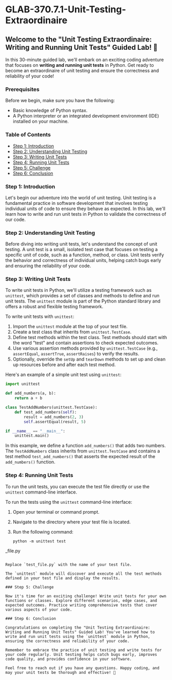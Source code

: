 # GLAB-370.7.1-Unit-Testing-Extraordinaire

## Welcome to the "Unit Testing Extraordinaire: Writing and Running Unit Tests" Guided Lab! 🚀

In this 30-minute guided lab, we'll embark on an exciting coding adventure that focuses on **writing and running unit tests** in Python. Get ready to become an extraordinaire of unit testing and ensure the correctness and reliability of your code!

### Prerequisites

Before we begin, make sure you have the following:

- Basic knowledge of Python syntax.
- A Python interpreter or an integrated development environment (IDE) installed on your machine.

### Table of Contents

- [Step 1: Introduction](#step-1-introduction)
- [Step 2: Understanding Unit Testing](#step-2-understanding-unit-testing)
- [Step 3: Writing Unit Tests](#step-3-writing-unit-tests)
- [Step 4: Running Unit Tests](#step-4-running-unit-tests)
- [Step 5: Challenge](#step-5-challenge)
- [Step 6: Conclusion](#step-6-conclusion)

### Step 1: Introduction

Let's begin our adventure into the world of unit testing. Unit testing is a fundamental practice in software development that involves testing individual units of code to ensure they behave as expected. In this lab, we'll learn how to write and run unit tests in Python to validate the correctness of our code.

### Step 2: Understanding Unit Testing

Before diving into writing unit tests, let's understand the concept of unit testing. A unit test is a small, isolated test case that focuses on testing a specific unit of code, such as a function, method, or class. Unit tests verify the behavior and correctness of individual units, helping catch bugs early and ensuring the reliability of your code.

### Step 3: Writing Unit Tests

To write unit tests in Python, we'll utilize a testing framework such as `unittest`, which provides a set of classes and methods to define and run unit tests. The `unittest` module is part of the Python standard library and offers a robust and flexible testing framework.

To write unit tests with `unittest`:

1. Import the `unittest` module at the top of your test file.
2. Create a test class that inherits from `unittest.TestCase`.
3. Define test methods within the test class. Test methods should start with the word "test" and contain assertions to check expected outcomes.
4. Use various assertion methods provided by `unittest.TestCase` (e.g., `assertEqual`, `assertTrue`, `assertRaises`) to verify the results.
5. Optionally, override the `setUp` and `tearDown` methods to set up and clean up resources before and after each test method.

Here's an example of a simple unit test using `unittest`:

```python
import unittest

def add_numbers(a, b):
    return a + b

class TestAddNumbers(unittest.TestCase):
    def test_add_numbers(self):
        result = add_numbers(2, 3)
        self.assertEqual(result, 5)

if __name__ == "__main__":
    unittest.main()
```

In this example, we define a function `add_numbers()` that adds two numbers. The `TestAddNumbers` class inherits from `unittest.TestCase` and contains a test method `test_add_numbers()` that asserts the expected result of the `add_numbers()` function.

### Step 4: Running Unit Tests

To run the unit tests, you can execute the test file directly or use the `unittest` command-line interface.

To run the tests using the `unittest` command-line interface:

1. Open your terminal or command prompt.
2. Navigate to the directory where your test file is located.
3. Run the following command:

   ```
   python -m unittest test

_file.py
   ```

   Replace `test_file.py` with the name of your test file.

The `unittest` module will discover and execute all the test methods defined in your test file and display the results.

### Step 5: Challenge

Now it's time for an exciting challenge! Write unit tests for your own functions or classes. Explore different scenarios, edge cases, and expected outcomes. Practice writing comprehensive tests that cover various aspects of your code.

### Step 6: Conclusion

Congratulations on completing the "Unit Testing Extraordinaire: Writing and Running Unit Tests" Guided Lab! You've learned how to write and run unit tests using the `unittest` module in Python, ensuring the correctness and reliability of your code.

Remember to embrace the practice of unit testing and write tests for your code regularly. Unit testing helps catch bugs early, improves code quality, and provides confidence in your software.

Feel free to reach out if you have any questions. Happy coding, and may your unit tests be thorough and effective! 🎉
